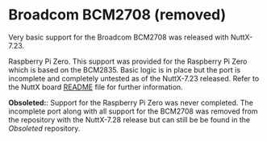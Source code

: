 Broadcom BCM2708 (removed)
==========================

Very basic support for the Broadcom BCM2708 was released with
NuttX-7.23.

Raspberry Pi Zero. This support was provided for the Raspberry Pi Zero
which is based on the BCM2835. Basic logic is in place but the port is
incomplete and completely untested as of the NuttX-7.23 released. Refer
to the NuttX board
[README](https://bitbucket.org/patacongo/obsoleted/src/master/nuttx/boards/pizero/README.txt)
file for further information.

**Obsoleted:**: Support for the Raspberry Pi Zero was never completed.
The incomplete port along with all support for the BCM2708 was removed
from the repository with the NuttX-7.28 release but can still be be
found in the *Obsoleted* repository.
